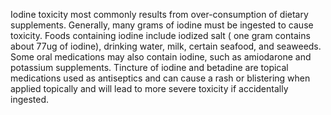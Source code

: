 Iodine toxicity most commonly results from over-consumption of dietary supplements. Generally, many grams of iodine must be ingested to cause toxicity. Foods containing iodine include iodized salt ( one gram contains about 77ug of iodine), drinking water, milk, certain seafood, and seaweeds. Some oral medications may also contain iodine, such as amiodarone and potassium supplements. Tincture of iodine and betadine are topical medications used as antiseptics and can cause a rash or blistering when applied topically and will lead to more severe toxicity if accidentally ingested.